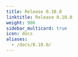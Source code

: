 ```yaml
---
title: Release 0.10.0
linktitle: Release 0.10.0
weight: 986
sidebar_multicard: true
icon: docs
aliases:
  - /docs/0.10.0/
---
```

